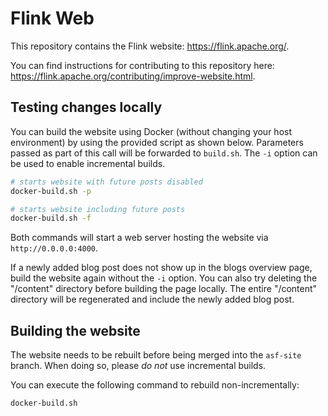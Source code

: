 # Flink Web

This repository contains the Flink website: https://flink.apache.org/.

You can find instructions for contributing to this repository here: https://flink.apache.org/contributing/improve-website.html.

## Testing changes locally

You can build the website using Docker (without changing your host environment) by using the provided script as shown below. 
Parameters passed as part of this call will be forwarded to `build.sh`. The `-i` option can be used to enable incremental builds.

```bash
# starts website with future posts disabled
docker-build.sh -p

# starts website including future posts
docker-build.sh -f
```

Both commands will start a web server hosting the website via `http://0.0.0.0:4000`.

If a newly added blog post does not show up in the blogs overview page, build the website again without the `-i` option.
You can also try deleting the "/content" directory before building the page locally. The entire "/content" directory will be
regenerated and include the newly added blog post.

## Building the website

The website needs to be rebuilt before being merged into the `asf-site` branch. When doing so, please *do not* use incremental builds. 

You can execute the following command to rebuild non-incrementally:

```bash
docker-build.sh
```
